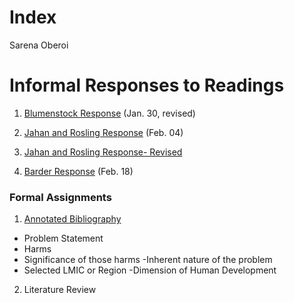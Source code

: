 # Index

Sarena Oberoi

# Informal Responses to Readings

1. [Blumenstock Response](https://sarenaoberoi.github.io/Workshop1/blumenstock) (Jan. 30, revised)  

2. [Jahan and Rosling Response](https://sarenaoberoi.github.io/Workshop1/jahan) (Feb. 04)

3. [Jahan and Rosling Response- Revised](https://sarenaoberoi.github.io/Workshop1/jahanrevised)

4. [Barder Response](https://sarenaoberoi.github.io/Workshop1/barder) (Feb. 18)


### Formal Assignments

1. [Annotated Bibliography](https://sarenaoberoi.github.io/Workshop1/assignment1)
- Problem Statement
 - Harms
 - Significance of those harms
 -Inherent nature of the problem 
- Selected LMIC or Region 
-Dimension of Human Development 

2. Literature Review 
